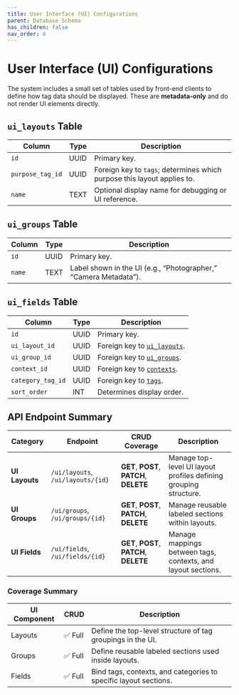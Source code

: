 ```yaml
---
title: User Interface (UI) Configurations
parent: Database Schema
has_children: false
nav_order: 4
---
```

# User Interface (UI) Configurations

The system includes a small set of tables used by front-end clients to define how tag data should be displayed. These are **metadata-only** and do not render UI elements directly.

## `ui_layouts` Table

| Column | Type | Description |
|--------|------|--------------|
| `id` | UUID | Primary key. |
| `purpose_tag_id` | UUID | Foreign key to `tags`; determines which purpose this layout applies to. |
| `name` | TEXT | Optional display name for debugging or UI reference. |

## `ui_groups` Table

| Column | Type | Description |
|--------|------|--------------|
| `id` | UUID | Primary key. |
| `name` | TEXT | Label shown in the UI (e.g., “Photographer,” “Camera Metadata”). |

## `ui_fields` Table

| Column | Type | Description |
|--------|------|--------------|
| `id` | UUID | Primary key. |
| `ui_layout_id` | UUID | Foreign key to [`ui_layouts`](#ui_layouts-table). |
| `ui_group_id` | UUID | Foreign key to [`ui_groups`](#ui_groups-table). |
| `context_id` | UUID | Foreign key to [`contexts`](../utilities/index.md#contexts). |
| `category_tag_id` | UUID | Foreign key to [`tags`](../tags/index.md). |
| `sort_order` | INT | Determines display order. |

## API Endpoint Summary

| Category | Endpoint | CRUD Coverage | Description |
|-----------|-----------|----------------|--------------|
| **UI Layouts** | `/ui/layouts`, `/ui/layouts/{id}` | **GET**, **POST**, **PATCH**, **DELETE** | Manage top-level UI layout profiles defining grouping structure. |
| **UI Groups** | `/ui/groups`, `/ui/groups/{id}` | **GET**, **POST**, **PATCH**, **DELETE** | Manage reusable labeled sections within layouts. |
| **UI Fields** | `/ui/fields`, `/ui/fields/{id}` | **GET**, **POST**, **PATCH**, **DELETE** | Manage mappings between tags, contexts, and layout sections. |

### Coverage Summary

| UI Component | CRUD | Description |
|---------------|------|--------------|
| Layouts | ✅ Full | Define the top-level structure of tag groupings in the UI. |
| Groups | ✅ Full | Define reusable labeled sections used inside layouts. |
| Fields | ✅ Full | Bind tags, contexts, and categories to specific layout sections. |
